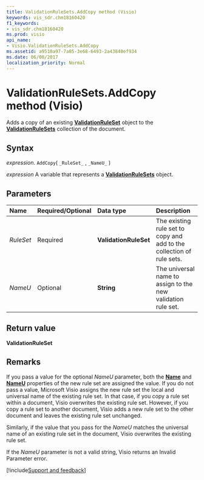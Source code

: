 ```yaml
---
title: ValidationRuleSets.AddCopy method (Visio)
keywords: vis_sdr.chm18160420
f1_keywords:
- vis_sdr.chm18160420
ms.prod: visio
api_name:
- Visio.ValidationRuleSets.AddCopy
ms.assetid: a9510a97-7a85-3e68-6493-2a43840ef934
ms.date: 06/08/2017
localization_priority: Normal
---
```



# ValidationRuleSets.AddCopy method (Visio)

Adds a copy of an existing  **[ValidationRuleSet](Visio.ValidationRuleSet.md)** object to the **[ValidationRuleSets](Visio.ValidationRuleSets.md)** collection of the document.


## Syntax

_expression_. `AddCopy`( `_RuleSet_` , `_NameU_` )

_expression_ A variable that represents a **[ValidationRuleSets](Visio.ValidationRuleSets.md)** object.


## Parameters



|Name|Required/Optional|Data type|Description|
|:-----|:-----|:-----|:-----|
| _RuleSet_|Required| **ValidationRuleSet**|The existing rule set to copy and add to the collection of rule sets.|
| _NameU_|Optional| **String**|The universal name to assign to the new validation rule set.|

## Return value

 **ValidationRuleSet**


## Remarks

If you pass a value for the optional  _NameU_ parameter, both the **[Name](Visio.ValidationRuleSet.Name.md)** and **[NameU](Visio.ValidationRuleSet.NameU.md)** properties of the new rule set are assigned the value. If you do not pass a value, Microsoft Visio assigns the new rule set the local and universal name of the existing rule set. In that case, if you copy a rule set within a document, Visio overwrites the existing rule set. However, if you copy a rule set to another document, Visio adds a new rule set to the other document and leaves the existing rule set unchanged.

Similarly, if the value that you pass for the  _NameU_ matches the universal name of an existing rule set in the document, Visio overwrites the existing rule set.

If the  _NameU_ parameter is not a valid string, Visio returns an Invalid Parameter error.

[!include[Support and feedback](~/includes/feedback-boilerplate.md)]